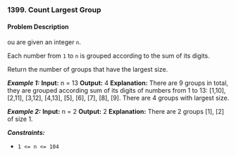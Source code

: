 ### 1399. Count Largest Group

#### Problem Description

ou are given an integer `n`.

Each number from `1` to `n` is grouped according to the sum of its digits.

Return the number of groups that have the largest size.

**_Example 1:_**
**Input:** n = 13
**Output:** 4
**Explanation:** There are 9 groups in total, they are grouped according sum of its digits of numbers from 1 to 13:
[1,10], [2,11], [3,12], [4,13], [5], [6], [7], [8], [9].
There are 4 groups with largest size.

**_Example 2:_**
**Input:** n = 2
**Output:** 2
**Explanation:** There are 2 groups [1], [2] of size 1.

**_Constraints:_**

- `1 <= n <= 104`

